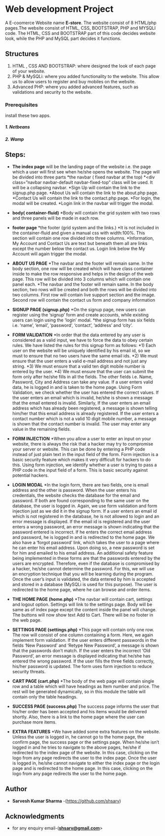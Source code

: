# Web development Project

A E-coomerce Website name **E-store**. The website consist of 8 HTML/php pages.The website consist of HTML, CSS,
BOOTSTRAP, PHP and MYSQLI code. The HTML, CSS and BOOTSTRAP part of this code decides 
website look, while the PHP and MySQL part decides  it functions.

## Structures
1) HTML , CSS AND BOOTSTRAP: where designed the look of each page of your website.
2) PHP & MySQLi: where you  added functionality to the website. This allow us to allow users
to register and buy mobiles on the website.
3) Advanced PHP: where you added advanced features, such as validations and security to the
website.

### Prerequisites
install these two apps.
##### 1. Netbeans
##### 2. Wamp

## Steps:
  * **The index page** will be the landing page of the website i.e. the page which a user will first see when he/she opens the website. The page will be divided into three parts
      *the navbar ( fixed navbar at the top)
          *<div class=”navbar navbar-default navbar-fixed-top” class will be used. It will be a collapsing navbar.
      *Sign Up will contain the link to the signup.php page.
      *About Us will contain the link to the about.php page.
      *Contact Us will contain the link to the contact.php page.
      *For login, the modal will be created.
      *Login link in the navbar will trigger the modal.
* **body( container-fluid)**
      *Body will contain the grid system with two rows and three panels will be made in each row.
* **footer page**
  *the footer (grid system and the links.)
  *It is not included in the container-fluid and given a manual css with width:100%. This section will contain one
  row divided into three columns.
*Information, My Account and Contact Us are text but beneath them all are links except the number below the
contact us. Login link below the My Account will again trigger the modal.

* **ABOUT US PAGE**
*The navbar and the footer will remain same. In the body section, one row will be created which will have class
container inside to make the row responsive and helps in the design of the web page. This row will be divided into
3 columns which will contain one panel each.
*The navbar and the footer will remain same. In the body section, two rows will be created and both the rows will
be divided into two columns. First row will contain live support section and the image. Second row will contain
the contact us form and company information
* **SIGNUP PAGE (signup.php)**
*On the signup page, new users can register using the ‘signup’ form and create accounts, while existing users can
login using the ‘login’ modal.
*the signup form has six fields i.e. ‘name’, ‘email’, ‘password’, ‘contact’, ‘address’ and ‘city’.

* **FORM VALIDATION**
*In order that the data entered by any user is considered as a valid input, we have to force the data to obey certain
rules. We have listed the rules for this signup form as follows:
*1) Each user on the website will be uniquely identified by his email id, so we must to ensure that no two users
have the same email ids.
*2) We must ensure that the user enters a valid e-mail address and not just any string.
*3) We must ensure that a valid ten digit mobile number is entered by the user.
*4) We must ensure that the user can submit the form only after he/she fills in all the fields.
The other fields i.e. Name, Password, City and Address can take any value. If a user enters valid data, he is logged
in and is taken to the home page.
Using Form Validation, we check whether the user has entered the correct values. If the user enters an email which
is invalid, he/she is shown a message that the email entered is invalid. Similarly, If the user enters an email
address which has already been registered, a message is shown telling him/her that this email address is already
registered. If the user enters a contact number which is not a valid 10 digit mobile number, a message is shown
that the contact number is invalid. The user may enter any value in the remaining fields.

* **FORM INJECTION**
*When you allow a user to enter an input on your website, there is always the risk that a hacker may try to
compromise your server or website. This can be done by entering a PHP code instead of just plain text in the input
field of the form. Form injection is a basic security feature which makes it very difficult for hackers to do this.
Using form injection, we identify whether a user is trying to pass a PHP code in the input field of a form. This is
basic security against potential hackers.

* **LOGIN MODAL**
*In the login form, there are two fields, one is email address and the other is password. When the user enters his
credentials, the website checks the database for the email and password. If both are found corresponding to the
same user on the database, the user is logged in.
Again, we use form validation and form injection just as we did it in the signup form. If a user enters an email id
which is not registered in the database, he is not allowed to login and an error message is displayed. If the email id
is registered and the user enters a wrong password, an error message is shown indicating that the password entered
is incorrect. If he enters the correct email address and password, he is logged in and is redirected to the home
page.
We also have a ‘forgot password’ link, which takes the user to a page where he can enter his email address. Upon
doing so, a new password is set for him and emailed to his email address.
An additional safety feature being implemented in these forms are that the passwords entered by the users are
encrypted. Therefore, even if the database is compromised by a hacker, he/she cannot determine the password. For
this, we will use an encryption technique that you will be learning during the program.
Once the user’s input is validated, the data entered by him is accepted and stored in a database (MySQLi is used
for this purpose). The user is redirected to the home page, where he can browse and order items.
* **THE HOME PAGE (home.php)**
*The navbar will contain cart, settings and logout option. Settings will link to the settings page. Body will be same
as of index page except the content inside the panel will change. The buttons will now show text Add to Cart.
There will be no footer in the web page.
* **SETTINGS PAGE (settings.php)**
*This page will contain only one row. The row will consist of one column containing a form.
Here, we again implement form validation. If the user enters different passwords in the fields ‘New Password’ and
‘Retype New Password’, a message is shown that the passwords don’t match. If the user enters the incorrect ‘Old
Password’, an error message is displayed indicating that he/she has entered the wrong password. If the user fills
the three fields correctly, his/her password is updated. The form uses form injection to reduce security threats.
* **CART PAGE (cart.php)**
*The body of the web page will contain single row and a table which will have headings as Item number and price.
The rest will be generated dynamically, so in this module the table will contain only the table headings.
* **SUCCESS PAGE (success.php)**
The success page informs the user that his/her order has been accepted and his items would be delivered shortly. Also,
there is a link to the home page where the user can purchase more items.
* **EXTRA FEATURES**
*We have added some extra features on the website. Unless the user is logged in, he cannot go to the home page, the
confirm page, the success page or the settings page. When he/she isn’t logged in and he tries to navigate to the above
pages, he/she if redirected to the index page of the website. In this case, clicking on the logo from any page redirects
the user to the index page.
Once the user is logged in, he/she cannot navigate to either the index page or the login page and is redirected to the
home page. In this case, clicking on the logo from any page redirects the user to the home page.
## Author
* **Sarvesh Kumar Sharma** -(https://github.com/shsarv)

## Acknowledgments

* for any enquiry email-(**shsarv@gmail.com**>

